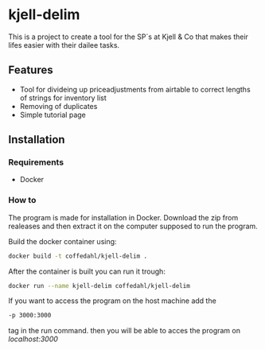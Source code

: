 # kjell-delim
This is a project to create a tool for the SP´s at Kjell & Co that makes their lifes easier with their dailee tasks.

## Features
- Tool for divideing up priceadjustments from airtable to correct lengths of strings for inventory list
- Removing of duplicates
- Simple tutorial page

## Installation
### Requirements
- Docker
### How to
The program is made for installation in Docker. Download the zip from realeases and then extract it on the computer supposed to run the program.

Build the docker container using:
```bash
docker build -t coffedahl/kjell-delim .
```
After the container is built you can run it trough:
```bash
docker run --name kjell-delim coffedahl/kjell-delim
```
If you want to access the program on the host machine add the
```bash
-p 3000:3000
```
tag in the run command. then you will be able to acces the program on *localhost:3000*
